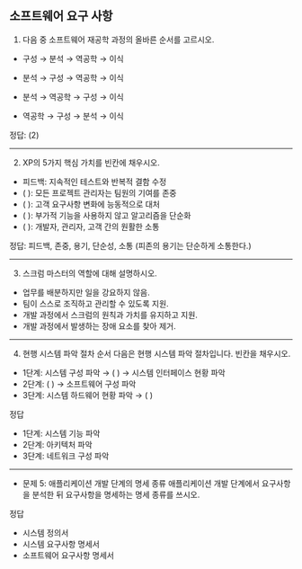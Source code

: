 ## 소프트웨어 요구 사항

1. 다음 중 소프트웨어 재공학 과정의 올바른 순서를 고르시오.

- 구성 → 분석 → 역공학 → 이식

- 분석 → 구성 → 역공학 → 이식

- 분석 → 역공학 → 구성 → 이식

- 역공학 → 구성 → 분석 → 이식

정답: (2)

---

2. XP의 5가지 핵심 가치를 빈칸에 채우시오.

- 피드백: 지속적인 테스트와 반복적 결함 수정
- ( ): 모든 프로젝트 관리자는 팀원의 기여를 존중
- ( ): 고객 요구사항 변화에 능동적으로 대처
- ( ): 부가적 기능을 사용하지 않고 알고리즘을 단순화
- ( ): 개발자, 관리자, 고객 간의 원활한 소통

정답: 피드백, 존중, 용기, 단순성, 소통
(피존의 용기는 단순하게 소통한다.)

---

3.  스크럼 마스터의 역할에 대해 설명하시오.

- 업무를 배분하지만 일을 강요하지 않음.
- 팀이 스스로 조직하고 관리할 수 있도록 지원.
- 개발 과정에서 스크럼의 원칙과 가치를 유지하고 지원.
- 개발 과정에서 발생하는 장애 요소를 찾아 제거.

---

4. 현행 시스템 파악 절차 순서
   다음은 현행 시스템 파악 절차입니다. 빈칸을 채우시오.

- 1단계: 시스템 구성 파악 → ( ) → 시스템 인터페이스 현황 파악
- 2단계: ( ) → 소프트웨어 구성 파악
- 3단계: 시스템 하드웨어 현황 파악 → ( )

정답

- 1단계: 시스템 기능 파악
- 2단계: 아키텍처 파악
- 3단계: 네트워크 구성 파악

---

- 문제 5: 애플리케이션 개발 단계의 명세 종류
  애플리케이션 개발 단계에서 요구사항을 분석한 뒤 요구사항을 명세하는 명세 종류를 쓰시오.

정답

- 시스템 정의서
- 시스템 요구사항 명세서
- 소프트웨어 요구사항 명세서

